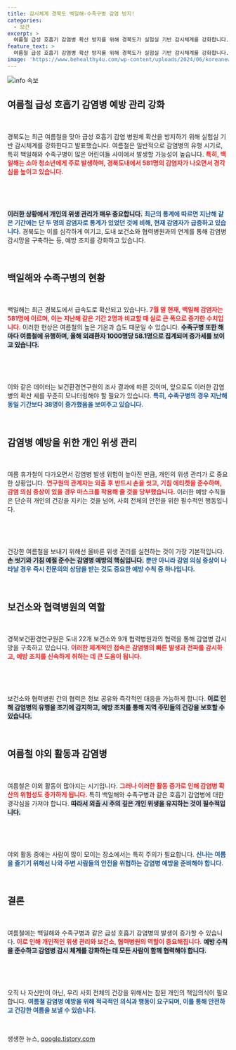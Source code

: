 ```yaml
---
title: 감시체계 경북도 백일해·수족구병 감염 방지!
categories:
  - 보건
excerpt: >
  여름철 급성 호흡기 감염병 확산 방지를 위해 경북도가 실험실 기반 감시체계를 강화합니다. 백일해와 수족구병 감염 급증에 따른 경각심이 고조되는 가운데 개인 위생 관리의 중요성이 강조되고 있습니다.
feature_text: >
  여름철 급성 호흡기 감염병 확산 방지를 위해 경북도가 실험실 기반 감시체계를 강화합니다. 백일해와 수족구병 감염 급증에 따른 경각심이 고조되는 가운데 개인 위생 관리의 중요성이 강조되고 있습니다.
image: 'https://www.behealthy4u.com/wp-content/uploads/2024/06/koreanews.jpg'
---
```


<p><img src="https://www.behealthy4u.com/wp-content/uploads/2024/06/koreanews.jpg" alt="info 속보" /></p>

<h2 data-ke-size="size26">여름철 급성 호흡기 감염병 예방 관리 강화</h2>

<p data-ke-size="size16">&nbsp;</p>

<p>경북도는 최근 여름철을 맞아 급성 호흡기 감염 병원체 확산을 방지하기 위해 실험실 기반 감시체계를 강화한다고 발표했습니다. 여름철은 일반적으로 감염병의 유행 시기로, 특히 백일해와 수족구병이 많은 어린이들 사이에서 발생할 가능성이 높습니다. <b><span style="color: #ee2323;">특히, 백일해는 소아 청소년에게 주로 발생하며, 경북도내에서 581명의 감염자가 나오면서 경각심을 높이고 있습니다.</span></b> </p>

<p><br></p>

<p data-ke-size="size16">&nbsp;</p>

<p><b><span style="background-color: #21538527;">이러한 상황에서 개인의 위생 관리가 매우 중요합니다.</span></b> <b><span style="color: #1a5490;">최근의 통계에 따르면 지난해 같은 기간에는 단 두 명의 감염자로 통계가 있었던 것에 비해, 현재 감염자가 급증하고 있습니다.</span></b> 경북도는 이를 심각하게 여기고, 도내 보건소와 협력병원과의 연계를 통해 감염병 감시망을 구축하는 등, 예방 조치를 강화하고 있습니다. </p>

<p data-ke-size="size16">&nbsp;</p>

<h2 data-ke-size="size26">백일해와 수족구병의 현황</h2>

<p data-ke-size="size16">&nbsp;</p>

<p>백일해는 최근 경북도에서 급속도로 확산되고 있습니다. <b><span style="color: #ee2323;">7월 말 현재, 백일해 감염자는 581명에 이르며, 이는 지난해 같은 기간 2명과 비교할 때 실로 큰 폭으로 증가한 수치입니다.</span></b> 이러한 현상은 여름철의 높은 기온과 습도 때문일 수 있습니다. <b><span style="background-color: #21538527;">수족구병 또한 해마다 여름철에 유행하며, 올해 외래환자 1000명당 58.1명으로 집계되며 증가세를 보이고 있습니다.</span></b></p>

<p><br></p>

<p data-ke-size="size16">&nbsp;</p>

<p>이와 같은 데이터는 보건환경연구원의 조사 결과에 따른 것이며, 앞으로도 이러한 감염병의 확산 세를 꾸준히 모니터링해야 할 필요가 있습니다. <b><span style="color: #1a5490;">특히, 수족구병의 경우 지난해 동일 기간보다 38명이 증가했음을 보여주고 있습니다.</span></b></p>

<p data-ke-size="size16">&nbsp;</p>

<h2 data-ke-size="size26">감염병 예방을 위한 개인 위생 관리</h2>

<p data-ke-size="size16">&nbsp;</p>

<p>여름 휴가철이 다가오면서 감염병 발생 위험이 높아진 만큼, 개인의 위생 관리가 로 중요한 상황입니다. <b><span style="color: #ee2323;">연구원의 관계자는 외출 후 반드시 손을 씻고, 기침 에티켓을 준수하며, 감염 의심 증상이 있을 경우 마스크를 착용해 줄 것을 당부했습니다.</span></b> 이러한 예방 수칙들은 단순히 개인의 건강을 지키는 것을 넘어, 사회 전체의 안전을 위한 필수적인 행동입니다.</p>

<p><br></p>

<p data-ke-size="size16">&nbsp;</p>

<p>건강한 여름철을 보내기 위해선 올바른 위생 관리를 실천하는 것이 가장 기본적입니다. <b><span style="background-color: #21538527;">손 씻기와 기침 예절 준수는 감염병 예방의 핵심입니다.</span></b> <b><span style="color: #1a5490;">뿐만 아니라 감염 의심 증상이 나타날 경우 즉시 전문의의 상담을 받는 것도 중요한 예방 수칙 중 하나입니다.</span></b></p>

<p data-ke-size="size16">&nbsp;</p>

<h2 data-ke-size="size26">보건소와 협력병원의 역할</h2>

<p data-ke-size="size16">&nbsp;</p>

<p>경북보건환경연구원은 도내 22개 보건소와 9개 협력병원과의 협력을 통해 감염병 감시망을 구축하고 있습니다. <b><span style="color: #ee2323;">이러한 체계적인 접속은 감염병의 빠른 발생과 전파를 감시하고, 예방 조치를 신속하게 취하는 데 큰 도움이 됩니다.</span></b> </p>

<p><br></p>

<p data-ke-size="size16">&nbsp;</p>

<p>보건소와 협력병원 간의 협력은 정보 공유와 즉각적인 대응을 가능하게 합니다. <b><span style="background-color: #21538527;">이로 인해 감염병의 유행을 조기에 감지하고, 예방 조치를 통해 지역 주민들의 건강을 보호할 수 있습니다.</span></b> </p>

<p data-ke-size="size16">&nbsp;</p>

<h2 data-ke-size="size26">여름철 야외 활동과 감염병</h2>

<p data-ke-size="size16">&nbsp;</p>

<p>여름철은 야외 활동이 많아지는 시기입니다. <b><span style="color: #ee2323;">그러나 이러한 활동 증가로 인해 감염병 확산의 위험성도 증가하게 됩니다.</span></b> 특히 백일해와 수족구병과 같은 호흡기 감염병에 대한 경각심을 가져야 합니다. <b><span style="background-color: #21538527;">따라서 외출 시 주의 깊은 개인 위생을 유지하는 것이 필수적입니다.</span></b> </p>

<p><br></p>

<p data-ke-size="size16">&nbsp;</p>

<p>야외 활동 중에는 사람이 많이 모이는 장소에서는 특히 주의가 필요합니다. <b><span style="color: #1a5490;">신나는 여름을 즐기기 위해선 나와 주변 사람들의 안전을 위협하는 감염병 예방을 준비해야 합니다.</span></b></p>

<p data-ke-size="size16">&nbsp;</p>

<h2 data-ke-size="size26">결론</h2>

<p data-ke-size="size16">&nbsp;</p>

<p>여름철에는 백일해와 수족구병과 같은 급성 호흡기 감염병의 발생이 증가할 수 있습니다. <b><span style="color: #ee2323;">이로 인해 개인적인 위생 관리와 보건소, 협력병원의 역할이 중요해집니다.</span></b> <b><span style="background-color: #21538527;">예방 수칙을 준수하고 감염병 감시 체계를 강화하는 데 모든 사람이 함께 협력해야 합니다.</span></b> </p>

<p><br></p>

<p data-ke-size="size16">&nbsp;</p>

<p>오직 나 자신만이 아닌, 우리 사회 전체의 건강을 위해서는 참된 개인의 책임의식이 필요합니다. <b><span style="color: #1a5490;">여름철 감염병 예방을 위해 적극적인 의식과 행동이 요구되며, 이를 통해 안전하고 건강한 여름을 보낼 수 있습니다.</span></b> </p>

<p data-ke-size="size16">&nbsp;</p>
생생한 뉴스, <a href="https://qoogle.tistory.com" rel="dofollow">qoogle.tistory.com</a>


